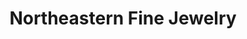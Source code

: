 ---
title: "Northeastern Fine Jewelry"
url: /schenectady/northeastern-fine-jewelry/
shop: Schmuck
---